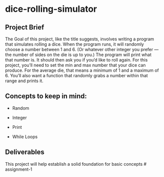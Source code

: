 # dice-rolling-simulator

## Project Brief

The Goal of this project, like the title suggests, involves writing a program that simulates rolling a
dice. When the program runs, it will randomly choose a number between 1 and 6. (Or whatever
other integer you prefer — the number of sides on the die is up to you.) The program will print
what that number is. It should then ask you if you’d like to roll again. For this project, you’ll need
to set the min and max number that your dice can produce. For the average die, that means a
minimum of 1 and a maximum of 6. You’ll also want a function that randomly grabs a number
within that range and prints it.

## Concepts to keep in mind:

- Random

- Integer

- Print

- While Loops

## Deliverables
This project will help establish a solid foundation for basic concepts
#   a s s i g n m e n t - 1  
 
